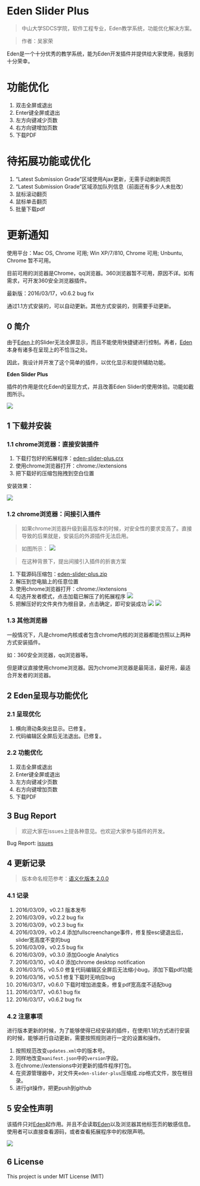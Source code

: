 # Eden Slider Plus

> 中山大学SDCS学院，软件工程专业，Eden教学系统，功能优化解决方案。

> 作者：吴家荣

Eden是一个十分优秀的教学系统，能为Eden开发插件并提供给大家使用，我感到十分荣幸。

# 功能优化

1. 双击全屏或退出
2. Enter键全屏或退出
3. 左方向键减少页数
4. 右方向键增加页数
5. 下载PDF

# 待拓展功能或优化

1. “Latest Submission Grade”区域使用Ajax更新，无需手动刷新网页
2. “Latest Submission Grade”区域添加队列信息（前面还有多少人未批改）
3. 鼠标滚动翻页
4. 鼠标单击翻页
5. 批量下载pdf

# 更新通知

使用平台：Mac OS, Chrome 可用; Win XP/7/810, Chrome 可用; Unbuntu, Chrome 暂不可用。

目前可用的浏览器是Chrome，qq浏览器。360浏览器暂不可用，原因不详。如有需求，可开发360安全浏览器插件。

最新版：2016/03/17，v0.6.2 bug fix

通过1.1方式安装的，可以自动更新。其他方式安装的，则需要手动更新。

## 0 简介

由于[Eden](http://eden.sysu.edu.cn/)上的Slider无法全屏显示，而且不能使用快捷键进行控制。再者，[Eden](http://eden.sysu.edu.cn/)本身有诸多在呈现上的不恰当之处。

因此，我设计并开发了这个简单的插件，以优化显示和提供辅助功能。

**Eden Slider Plus**

插件的作用是优化Eden的呈现方式，并且改善Eden Slider的使用体验。功能如截图所示。

![](http://ww3.sinaimg.cn/large/ed796d65jw1f1q2sf4kowj209709ugme.jpg)

## 1 下载并安装

### 1.1 chrome浏览器：直接安装插件

1. 下载打包好的拓展程序：[eden-slider-plus.crx](https://github.com/wujr5/eden-slider-plus/raw/master/eden-slider-plus.crx)
2. 使用chrome浏览器打开：chrome://extensions
3. 把下载好的压缩包拖拽到空白位置

安装效果：

![](http://ww4.sinaimg.cn/large/ed796d65jw1f1q2w0w4c3j217y08ejsi.jpg)

### 1.2 chrome浏览器：间接引入插件

> 如果chrome浏览器升级到最高版本的时候，对安全性的要求变高了。直接导致的后果就是，安装后的外源插件无法启用。

> 如图所示：
> ![](http://ww3.sinaimg.cn/large/ed796d65jw1f1q2tbvkbzj20wc06v75r.jpg)

> 在这种背景下，提出间接引入插件的折衷方案

1. 下载源码压缩包：[eden-slider-plus.zip](https://github.com/wujr5/eden-slider-plus/raw/master/eden-slider-plus.zip)
2. 解压到您电脑上的任意位置
3. 使用chrome浏览器打开：chrome://extensions
4. 勾选开发者模式，点击加载已解压了的拓展程序
	![](http://ww3.sinaimg.cn/large/ed796d65jw1f1q39c1gbwj20vy04vjs9.jpg)
5. 把解压好的文件夹作为根目录，点击确定，即可安装成功
	![](http://ww4.sinaimg.cn/large/ed796d65jw1f1q2r3vqrhj20g90nkgo7.jpg)
	![](http://ww3.sinaimg.cn/large/ed796d65jw1f1q2rq1a72j20vy07omyq.jpg)

### 1.3 其他浏览器

一般情况下，凡是chrome内核或者包含chrome内核的浏览器都能仿照以上两种方式安装插件。

如：360安全浏览器，qq浏览器等。

但是建议直接使用chrome浏览器。因为chrome浏览器是最简洁，最好用，最适合开发者的浏览器。

## 2 Eden呈现与功能优化

### 2.1 呈现优化

1. 横向滑动条突出显示。已修复。
2. 代码编辑区全屏后无法退出。已修复。

### 2.2 功能优化

1. 双击全屏或退出
2. Enter键全屏或退出
3. 左方向键减少页数
4. 右方向键增加页数
5. 下载PDF

## 3 Bug Report

> 欢迎大家在issues上提各种意见。也欢迎大家参与插件的开发。

Bug Report: [issues](https://github.com/wujr5/eden-slider-plus/issues)

## 4 更新记录

> 版本命名规范参考：[语义化版本 2.0.0](http://semver.org/lang/zh-CN/)

### 4.1 记录

1. 2016/03/09，v0.2.1 版本发布
2. 2016/03/09，v0.2.2 bug fix
3. 2016/03/09，v0.2.3 bug fix
4. 2016/03/09，v0.2.4 添加fullscreenchange事件，修复按esc键退出后，slider宽高度不变的bug
5. 2016/03/09，v0.2.5 bug fix
6. 2016/03/09，v0.3.0 添加Google Analytics
7. 2016/03/10，v0.4.0 添加chrome desktop notification
8. 2016/03/15，v0.5.0 修复代码编辑区全屏后无法缩小bug，添加下载pdf功能
9. 2016/03/16，v0.5.1 修复下载时无响应bug
10. 2016/03/17，v0.6.0 下载时增加进度条，修复pdf宽高度不适配bug
11. 2016/03/17，v0.6.1 bug fix
12. 2016/03/17，v0.6.2 bug fix

### 4.2 注意事项

进行版本更新的时候，为了能够使得已经安装的插件，在使用1.1的方式进行安装的时候，能够进行自动更新，需要按照规则进行一定的设置和操作。

1. 按照规范改变`updates.xml`中的版本号。
2. 同样地改变`manifest.json`中的`version`字段。
3. 在chrome://extensions中对更新的插件程序打包。
4. 在资源管理器中，对文件夹`eden-slider-plus`压缩成.zip格式文件，放在根目录。
5. 进行git操作，把更push到github

## 5 安全性声明

该插件只对[Eden](http://eden.sysu.edu.cn/)起作用。并且不会读取[Eden](http://eden.sysu.edu.cn/)以及浏览器其他标签页的敏感信息。使用者可以直接查看源码，或者查看拓展程序中的权限声明。

![](http://ww1.sinaimg.cn/large/ed796d65jw1f1q36zz2yvj20tm0m7n1p.jpg)

## 6 License

This project is under MIT License (MIT)
